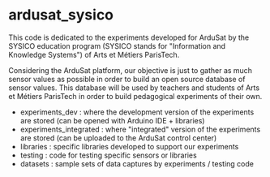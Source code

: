 ardusat_sysico
==============

This code is dedicated to the experiments developed for ArduSat by the SYSICO education program (SYSICO stands for "Information and Knowledge Systems") of Arts et Métiers ParisTech.

Considering the ArduSat platform, our objective is just to gather as much sensor values as possible in order to build an open source database of sensor values. This database will be used by teachers and students of Arts et Métiers ParisTech in order to build pedagogical experiments of their own.

- experiments_dev : where the development version of the experiments are stored (can be opened with Arduino IDE + libraries)
- experiments_integrated : where "integrated" version of the experiments are stored (can be uploaded to the ArduSat control center)
- libraries : specific libraries developed to support our experiments
- testing : code for testing specific sensors or libraries
- datasets : sample sets of data captures by experiments / testing code
